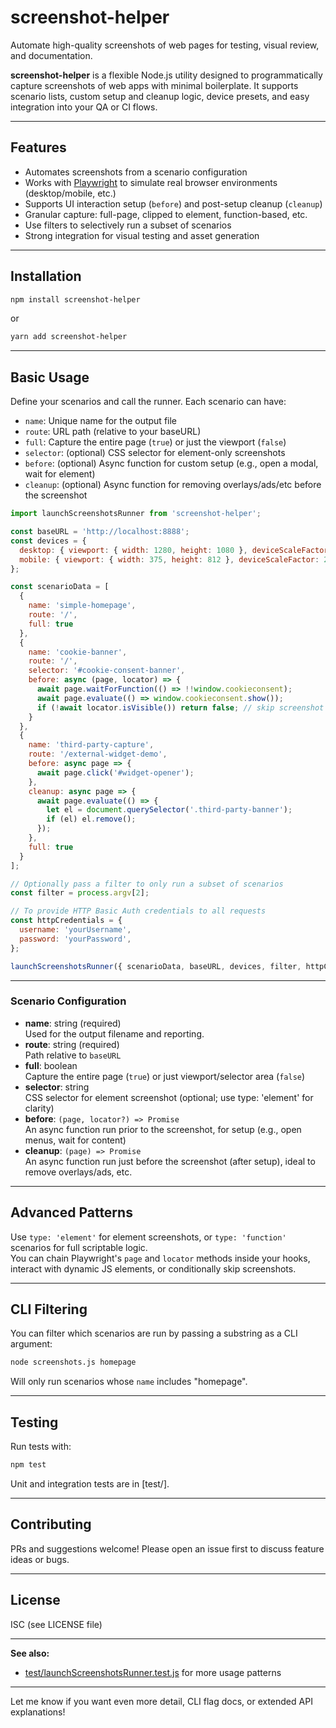 # screenshot-helper

Automate high-quality screenshots of web pages for testing, visual review, and documentation.

**screenshot-helper** is a flexible Node.js utility designed to programmatically capture screenshots of web apps with minimal boilerplate. It supports scenario lists, custom setup and cleanup logic, device presets, and easy integration into your QA or CI flows.

---

## Features

- Automates screenshots from a scenario configuration
- Works with [Playwright](https://playwright.dev/) to simulate real browser environments (desktop/mobile, etc.)
- Supports UI interaction setup (`before`) and post-setup cleanup (`cleanup`)
- Granular capture: full-page, clipped to element, function-based, etc.
- Use filters to selectively run a subset of scenarios
- Strong integration for visual testing and asset generation

---

## Installation

```sh
npm install screenshot-helper
```
or
```sh
yarn add screenshot-helper
```

---

## Basic Usage

Define your scenarios and call the runner. Each scenario can have:

- `name`: Unique name for the output file
- `route`: URL path (relative to your baseURL)
- `full`: Capture the entire page (`true`) or just the viewport (`false`)
- `selector`: (optional) CSS selector for element-only screenshots  
- `before`: (optional) Async function for custom setup (e.g., open a modal, wait for element)
- `cleanup`: (optional) Async function for removing overlays/ads/etc before the screenshot

```js
import launchScreenshotsRunner from 'screenshot-helper';

const baseURL = 'http://localhost:8888';
const devices = {
  desktop: { viewport: { width: 1280, height: 1080 }, deviceScaleFactor: 2 },
  mobile: { viewport: { width: 375, height: 812 }, deviceScaleFactor: 2 }
};

const scenarioData = [
  {
    name: 'simple-homepage',
    route: '/',
    full: true
  },
  {
    name: 'cookie-banner',
    route: '/',
    selector: '#cookie-consent-banner',
    before: async (page, locator) => {
      await page.waitForFunction(() => !!window.cookieconsent);
      await page.evaluate(() => window.cookieconsent.show());
      if (!await locator.isVisible()) return false; // skip screenshot if banner is not visible
    }
  },
  {
    name: 'third-party-capture',
    route: '/external-widget-demo',
    before: async page => {
      await page.click('#widget-opener');
    },
    cleanup: async page => {
      await page.evaluate(() => {
        let el = document.querySelector('.third-party-banner');
        if (el) el.remove();
      });
    },
    full: true
  }
];

// Optionally pass a filter to only run a subset of scenarios
const filter = process.argv[2];

// To provide HTTP Basic Auth credentials to all requests
const httpCredentials = {
  username: 'yourUsername',
  password: 'yourPassword',
};

launchScreenshotsRunner({ scenarioData, baseURL, devices, filter, httpCredentials });
```

---

### Scenario Configuration

- **name**: string (required)  
  Used for the output filename and reporting.
- **route**: string (required)  
  Path relative to `baseURL`
- **full**: boolean  
  Capture the entire page (`true`) or just viewport/selector area (`false`)
- **selector**: string  
  CSS selector for element screenshot (optional; use type: 'element' for clarity)
- **before**: `(page, locator?) => Promise`  
  An async function run prior to the screenshot, for setup (e.g., open menus, wait for content)
- **cleanup**: `(page) => Promise`  
  An async function run just before the screenshot (after setup), ideal to remove overlays/ads, etc.

---

## Advanced Patterns

Use `type: 'element'` for element screenshots, or `type: 'function'` scenarios for full scriptable logic.  
You can chain Playwright's `page` and `locator` methods inside your hooks, interact with dynamic JS elements, or conditionally skip screenshots.

---

## CLI Filtering

You can filter which scenarios are run by passing a substring as a CLI argument:
```sh
node screenshots.js homepage
```
Will only run scenarios whose `name` includes "homepage".

---

## Testing

Run tests with:

```sh
npm test
```

Unit and integration tests are in [test/].

---

## Contributing

PRs and suggestions welcome! Please open an issue first to discuss feature ideas or bugs.

---

## License

ISC (see LICENSE file)

---

**See also:**  
- [test/launchScreenshotsRunner.test.js](./test/launchScreenshotsRunner.test.js) for more usage patterns

---

Let me know if you want even more detail, CLI flag docs, or extended API explanations!

